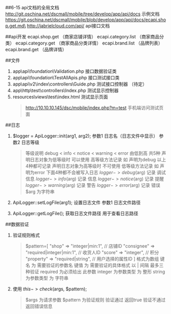 ##6-15
api文档的全局文档
http://git.oschina.net/dscmall/mobile/tree/develop/app/api/docs
示例文档
https://git.oschina.net/dscmall/mobile/blob/develop/app/api/docs/ecapi.shop.get.md\
http://jabrielcloud.com/api/   api接口文档


##api开发
ecapi.shop.get （商家店铺详情）
ecapi.category.list （商家商品分类）
ecapi.category.get （商家商品分类详情）
ecapi.brand.list （品牌列表）
ecapi.brand.get （品牌详情）


##文件
1. app\api\foundation\Validation.php    接口数据验证类
2. app\api\foundation\TestAllApis.php    接口测试接口类
3. app\api\v2\index\controllers\Guide.php   测试接口控制器  （待定）
4. app\http\test\controllers\Index.php    测试显示控制器
5. resources\views\test\index.html   测试显示页面
    > http://10.10.10.145/dsc/mobile/index.php?m=test  手机端访问测试页面

##日志
1. $logger = ApiLogger::init(arg1, arg2);   参数1 日志名（日志文件中显示）  参数2  日志等级
    > 等级说明   debug < info < notice < warning < error   由低到高  共5种
    > 声明日志对象为低等级时   可以使用 高等级方法记录   如  声明为debug  以上4种都可记录
    > 声明日志对象为高等级时   不可使用 低等级方法记录   如  声明为error  下面4种都不会被写入日志
    > $logger->debug($arg)  记录 调试信息
    > $logger->info($arg)  记录 信息
    > $logger->notice($arg)  记录 提醒
    > $logger->warning($arg)  记录 警告
    > $logger->error($arg)  记录 错误
    > $arg  为字符串

2. ApiLogger::setLogFile(arg1);   设置日志文件  参数1  日志文件路径
3. ApiLogger::getLogFile();  获取日志文件路径  用于查看日志路径


##数据验证
1. 验证规则格式 
    > $pattern=[
    >    "shop" => "integer|min:1",          // 店铺ID
    >    "consignee" => "required|integer|min:1", // 收货人ID
    >    "score" => "integer",                 // 积分
    >    "property" => "required|string",         // 用户选择的属性ID
    > ] 
    > 格式为数组
    > 键名 为 需要验证的参数名
    > 键值 为 需要验证的具体格式  以 | 间隔 最多三种验证
    > required  为必须给出 此参数
    > integer   为参数类型  为 整形
    > string    为参数类型  为 字符串

2. 使用  $this->check($args, $pattern);
    > $args  为请求参数
    > $pattern  为验证规则
    > 验证通过  返回true
    > 验证不通过   返回错误信息
